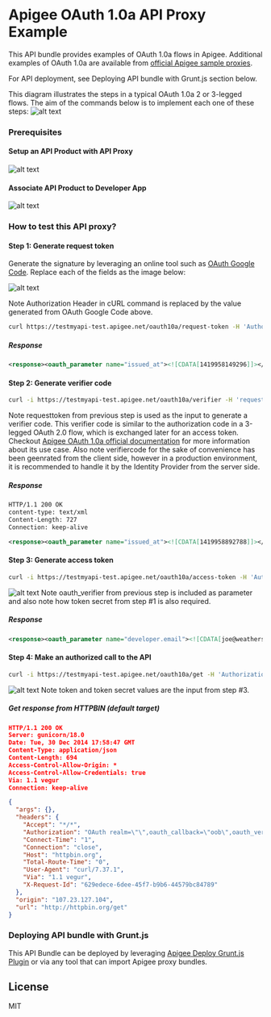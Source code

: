 Apigee OAuth 1.0a API Proxy Example
======

This API bundle provides examples of OAuth 1.0a flows in Apigee. Additional examples of OAuth 1.0a are available from [official Apigee sample proxies](https://github.com/apigee/api-platform-samples/tree/master/sample-proxies/oauth10a-3legged).

For API deployment, see Deploying API bundle with Grunt.js section below.

This diagram illustrates the steps in a typical OAuth 1.0a 2 or 3-legged flows. The aim of the commands below is to implement each one of these steps:
![alt text](https://www.dropbox.com/s/cwvbq7v18a1u3m3/apigee-oauth10a-api-flow.png?dl=1 "OAuth 1.0a 3-legged flow")

### Prerequisites
#### Setup an API Product with API Proxy

![alt text](https://www.dropbox.com/s/vy2462ak0cgf63z/apigee-oauth10a-api-product.png?dl=1 "Apigee Product API")

#### Associate API Product to Developer App

![alt text](https://www.dropbox.com/s/wch7d2m65kzweqi/apigee-oauth10a-api-dev-app.png?dl=1
 "API Product associated to Dev App")

### How to test this API proxy?
#### Step 1: Generate request token

Generate the signature by leveraging an online tool such as [OAuth Google Code](http://oauth.googlecode.com/svn/code/javascript/example/signature.html). Replace each of the fields as the image below:

![alt text](https://www.dropbox.com/s/p7ctnxthhc5w1t9/apigee-oauth10a-api-generate-request-token.png?dl=1 "Generate Signature")

Note Authorization Header in cURL command is replaced by the value generated from OAuth Google Code above.

```bash
curl https://testmyapi-test.apigee.net/oauth10a/request-token -H 'Authorization: OAuth realm="",oauth_callback="oob",oauth_version="1.0",oauth_consumer_key="Csgk9z6lfHk98Jjaa85UgwsZTVfZqCsf",oauth_timestamp="1419958125",oauth_nonce="lK9pirgOBrz",oauth_signature_method="HMAC-SHA1",oauth_signature="my4Xw73uqCZ4TAsIlFdZniXjCRw%3D"'
```

##### Response
```xml
<response><oauth_parameter name="issued_at"><![CDATA[1419958149296]]></oauth_parameter><oauth_parameter name="expires_at"><![CDATA[1419959949296]]></oauth_parameter><oauth_parameter name="application_name"><![CDATA[680bdfea-7dd6-466e-ac5a-09460726ab76]]></oauth_parameter><oauth_parameter name="scope"><![CDATA[null]]></oauth_parameter><oauth_parameter name="status"><![CDATA[approved]]></oauth_parameter><oauth_parameter name="oauth_callback_confirmed"><![CDATA[true]]></oauth_parameter><oauth_parameter name="organization_id"><![CDATA[0]]></oauth_parameter><oauth_parameter name="oauth_token"><![CDATA[hEeiY1GdJ8eSfGqqLcZOdAqr3Ud7]]></oauth_parameter><oauth_parameter name="oauth_token_secret"><![CDATA[bGzq6oGpAP8TZMzOtQz3nv2cNcmW]]></oauth_parameter></response>
```

#### Step 2: Generate verifier code
```bash
curl -i https://testmyapi-test.apigee.net/oauth10a/verifier -H 'requesttoken:hEeiY1GdJ8eSfGqqLcZOdAqr3Ud7' -H 'appuserid:Csgk9z6lfHk98Jjaa85UgwsZTVfZqCsf' -H 'verifiercode:RANDOM_VALUE_abc123456'
```
Note requesttoken from previous step is used as the input to generate a verifier code. This verifier code is similar to the authorization code in a 3-legged OAuth 2.0 flow, which is exchanged later for an access token. Checkout [Apigee OAuth 1.0a official documentation](http://apigee.com/docs/api-services/reference/oauth-10-policy#associatetoken) for more information about its use case. Also note verifiercode for the sake of convenience has been geenrated from the client side, however in a production environment, it is recommended to handle it by the Identity Provider from the server side.

##### Response
```xml
HTTP/1.1 200 OK
content-type: text/xml
Content-Length: 727
Connection: keep-alive

<response><oauth_parameter name="issued_at"><![CDATA[1419958892788]]></oauth_parameter><oauth_parameter name="expires_at"><![CDATA[1419960692788]]></oauth_parameter><oauth_parameter name="application_name"><![CDATA[680bdfea-7dd6-466e-ac5a-09460726ab76]]></oauth_parameter><oauth_parameter name="app_user_id"><![CDATA[Csgk9z6lfHk98Jjaa85UgwsZTVfZqCsf]]></oauth_parameter><oauth_parameter name="organization_id"><![CDATA[0]]></oauth_parameter><oauth_parameter name="oauth_token"><![CDATA[hEeiY1GdJ8eSfGqqLcZOdAqr3Ud7]]></oauth_parameter><oauth_parameter name="oauth_verifier"><![CDATA[RANDOM_VALUE_abc123456]]></oauth_parameter><oauth_parameter name="verifier_code"><![CDATA[RANDOM_VALUE_abc123456]]></oauth_parameter></response>
```

#### Step 3: Generate access token

```bash
curl -i https://testmyapi-test.apigee.net/oauth10a/access-token -H 'Authorization: OAuth realm="",oauth_verifier="RANDOM_VALUE_abc123456",oauth_version="1.0",oauth_consumer_key="Csgk9z6lfHk98Jjaa85UgwsZTVfZqCsf",oauth_token="hEeiY1GdJ8eSfGqqLcZOdAqr3Ud7",oauth_timestamp="1419959776",oauth_nonce="b4QTmy5VHmT",oauth_signature_method="HMAC-SHA1",oauth_signature="9%2FArMBOTBfZMnzkuJlDSCcEC7%2FQ%3D"'
```
![alt text](https://www.dropbox.com/s/2httoeo9lzsbraz/apigee-oauth10a-api-generate-access-token.png?dl=1 "Generate access token signature")
Note oauth_verifier from previous step is included as parameter and also note how token secret from step #1 is also required.

##### Response
```xml
<response><oauth_parameter name="developer.email"><![CDATA[joe@weathersample.com]]></oauth_parameter><oauth_parameter name="issued_at"><![CDATA[1419959797438]]></oauth_parameter><oauth_parameter name="expires_at"><![CDATA[1419961597438]]></oauth_parameter><oauth_parameter name="application_name"><![CDATA[680bdfea-7dd6-466e-ac5a-09460726ab76]]></oauth_parameter><oauth_parameter name="scope"><![CDATA[null]]></oauth_parameter><oauth_parameter name="status"><![CDATA[approved]]></oauth_parameter><oauth_parameter name="organization_id"><![CDATA[0]]></oauth_parameter><oauth_parameter name="oauth_token"><![CDATA[JhfwmIv6vCAnMKVhutaxstkoQNFx]]></oauth_parameter><oauth_parameter name="enduser_id"><![CDATA[Csgk9z6lfHk98Jjaa85UgwsZTVfZqCsf]]></oauth_parameter><oauth_parameter name="oauth_token_secret"><![CDATA[7lDfNC5qNLrKrjUZSQroYtPetdmO]]></oauth_parameter><oauth_parameter name="verifier_code"><![CDATA[RANDOM_VALUE_abc123456]]></oauth_parameter></response>
```

#### Step 4: Make an authorized call to the API
```bash
curl -i https://testmyapi-test.apigee.net/oauth10a/get -H 'Authorization: OAuth realm="",oauth_callback="oob",oauth_version="1.0",oauth_consumer_key="Csgk9z6lfHk98Jjaa85UgwsZTVfZqCsf",oauth_token="JhfwmIv6vCAnMKVhutaxstkoQNFx",oauth_timestamp="1419961751",oauth_nonce="JnuQcUqEMTF",oauth_signature_method="HMAC-SHA1",oauth_signature="lWZr%2FNsRGzSyaQw8XMdZIlGXP8c%3D"'
```

![alt text](https://www.dropbox.com/s/le3cab517o55vil/apigee-oauth10a-api-get-request-httpbin.png?dl=1 "Authorized request to Get API")
Note token and token secret values are the input from step #3.

##### Get response from HTTPBIN (default target)
```json
HTTP/1.1 200 OK
Server: gunicorn/18.0
Date: Tue, 30 Dec 2014 17:58:47 GMT
Content-Type: application/json
Content-Length: 694
Access-Control-Allow-Origin: *
Access-Control-Allow-Credentials: true
Via: 1.1 vegur
Connection: keep-alive

{
  "args": {},
  "headers": {
    "Accept": "*/*",
    "Authorization": "OAuth realm=\"\",oauth_callback=\"oob\",oauth_version=\"1.0\",oauth_consumer_key=\"Csgk9z6lfHk98Jjaa85UgwsZTVfZqCsf\",oauth_token=\"gqgOwI365thEII8asdH3M0Kp9gP3\",oauth_timestamp=\"1419962312\",oauth_nonce=\"uOShElpCGTR\",oauth_signature_method=\"HMAC-SHA1\",oauth_signature=\"qJwOM8A3pbFxDbxwBmy%2F5COWgVY%3D\"",
    "Connect-Time": "1",
    "Connection": "close",
    "Host": "httpbin.org",
    "Total-Route-Time": "0",
    "User-Agent": "curl/7.37.1",
    "Via": "1.1 vegur",
    "X-Request-Id": "629edece-6dee-45f7-b9b6-44579bc84789"
  },
  "origin": "107.23.127.104",
  "url": "http://httpbin.org/get"
}
```

### Deploying API bundle with Grunt.js
This API Bundle can be deployed by leveraging [Apigee Deploy Grunt.js Plugin](https://github.com/apigeecs/apigee-deploy-grunt-plugin) or via any tool that can import Apigee proxy bundles.

License
-------
MIT